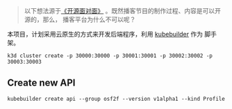 > 以下想法源于[《开源面对面》](https://github.com/opensource-f2f/episode) 。既然播客节目的制作过程、内容是可以开源的，那么，
> 播客平台为什么不可以呢？

本项目，计划采用云原生的方式来开发后端程序，利用 [kubebuilder](https://github.com/kubernetes-sigs/kubebuilder) 作为
脚手架。

```shell
k3d cluster create -p 30000:30000 -p 30001:30001 -p 30002:30002 -p 30003:30003
```

## Create new API

```shell
kubebuilder create api --group osf2f --version v1alpha1 --kind Profile
```